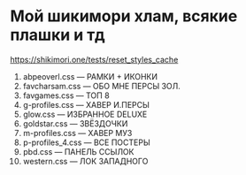 # Мой шикимори хлам, всякие плашки и тд
https://shikimori.one/tests/reset_styles_cache

1. abpeoverl.css — РАМКИ + ИКОНКИ
2. favcharsam.css — ОБО МНЕ ПЕРСЫ ЗОЛ.
3. favgames.css — ТОП 8
4. g-profiles.css — ХАВЕР И.ПЕРСЫ
5. glow.css — ИЗБРАННОЕ DELUXE
6. goldstar.css — ЗВЁЗДОЧКИ
7. m-profiles.css — ХАВЕР МУЗ
8. p-profiles_4.css — ВСЕ ПОСТЕРЫ
9. pbd.css — ПАНЕЛЬ ССЫЛОК
10. western.css — ЛОК ЗАПАДНОГО
